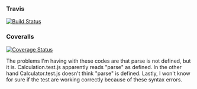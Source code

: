 ### Travis
[![Build Status](https://travis-ci.org/andyrm8052/OOP_CVS.svg?branch=main)](https://travis-ci.org/andyrm8052/OOP_CVS)
### Coveralls
[![Coverage Status](https://coveralls.io/repos/github/andyrm8052/OOP_CVS/badge.svg?branch=main)](https://coveralls.io/github/andyrm8052/OOP_CVS?branch=main)

The problems I'm having with these codes are that parse is not 
defined, but it is. Calculation.test.js apparently reads "parse" as
defined. In the other hand Calculator.test.js doesn't think "parse"
is defined. Lastly, I won't know for sure if the test are working
correctly because of these syntax errors.
